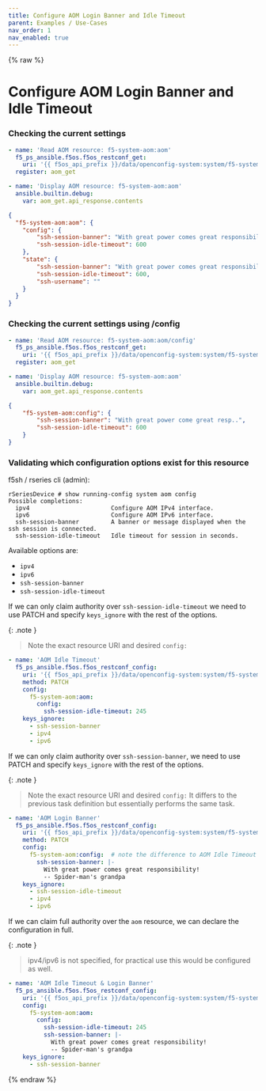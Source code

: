 ```yaml
---
title: Configure AOM Login Banner and Idle Timeout
parent: Examples / Use-Cases
nav_order: 1
nav_enabled: true
---
```

{% raw %}

# Configure AOM Login Banner and Idle Timeout

### Checking the current settings

```yaml
- name: 'Read AOM resource: f5-system-aom:aom'
  f5_ps_ansible.f5os.f5os_restconf_get:
    uri: '{{ f5os_api_prefix }}/data/openconfig-system:system/f5-system-aom:aom'
  register: aom_get

- name: 'Display AOM resource: f5-system-aom:aom'
  ansible.builtin.debug:
    var: aom_get.api_response.contents
```

```json
{
  "f5-system-aom:aom": {
    "config": {
        "ssh-session-banner": "With great power comes great responsibility!\n-- Spider-man's grandpa",
        "ssh-session-idle-timeout": 600
    },
    "state": {
        "ssh-session-banner": "With great power comes great responsibility!\n-- Spider-man's grandpa",
        "ssh-session-idle-timeout": 600,
        "ssh-username": ""
    }
  }
}
```

### Checking the current settings using /config

```yaml
- name: 'Read AOM resource: f5-system-aom:aom/config'
  f5_ps_ansible.f5os.f5os_restconf_get:
    uri: '{{ f5os_api_prefix }}/data/openconfig-system:system/f5-system-aom:aom/config'
  register: aom_get

- name: 'Display AOM resource: f5-system-aom:aom'
  ansible.builtin.debug:
    var: aom_get.api_response.contents
```

```json
{
    "f5-system-aom:config": {
        "ssh-session-banner": "With great power come great resp..",
        "ssh-session-idle-timeout": 600
    }
}
```

### Validating which configuration options exist for this resource

f5sh / rseries cli (admin):

```console
rSeriesDevice # show running-config system aom config
Possible completions:
  ipv4                       Configure AOM IPv4 interface.
  ipv6                       Configure AOM IPv6 interface.
  ssh-session-banner         A banner or message displayed when the ssh session is connected.
  ssh-session-idle-timeout   Idle timeout for session in seconds.
```

Available options are:

- `ipv4`
- `ipv6`
- `ssh-session-banner`
- `ssh-session-idle-timeout`

If we can only claim authority over `ssh-session-idle-timeout` we need to use PATCH and specify `keys_ignore` with the rest of the options.

{: .note }
> Note the exact resource URI and desired `config:`

```yaml
- name: 'AOM Idle Timeout'
  f5_ps_ansible.f5os.f5os_restconf_config:
    uri: '{{ f5os_api_prefix }}/data/openconfig-system:system/f5-system-aom:aom'
    method: PATCH
    config:
      f5-system-aom:aom:
        config:
          ssh-session-idle-timeout: 245
    keys_ignore:
      - ssh-session-banner
      - ipv4
      - ipv6
```

If we can only claim authority over `ssh-session-banner`, we need to use PATCH and specify `keys_ignore` with the rest of the options.

{: .note }
> Note the exact resource URI and desired `config:`
> It differs to the previous task definition but essentially performs the same task.

```yaml
- name: 'AOM Login Banner'
  f5_ps_ansible.f5os.f5os_restconf_config:
    uri: '{{ f5os_api_prefix }}/data/openconfig-system:system/f5-system-aom:aom/config'  # note the /config
    method: PATCH
    config:
      f5-system-aom:config:  # note the difference to AOM Idle Timeout
        ssh-session-banner: |-
          With great power comes great responsibility!
          -- Spider-man's grandpa
    keys_ignore:
      - ssh-session-idle-timeout
      - ipv4
      - ipv6
```

If we can claim full authority over the `aom` resource, we can declare the configuration in full.

{: .note }
> ipv4/ipv6 is not specified, for practical use this would be configured as well.

```yaml
- name: 'AOM Idle Timeout & Login Banner'
  f5_ps_ansible.f5os.f5os_restconf_config:
    uri: '{{ f5os_api_prefix }}/data/openconfig-system:system/f5-system-aom:aom'
    config:
      f5-system-aom:aom:
        config:
          ssh-session-idle-timeout: 245
          ssh-session-banner: |-
            With great power comes great responsibility!
            -- Spider-man's grandpa
    keys_ignore:
      - ssh-session-banner
```

{% endraw %}